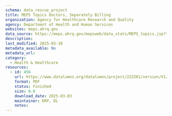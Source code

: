 ```yaml
---
schema: data_rescue_project 
title: MEPS Topics Doctors, Separately Billing
organization: Agency for Healthcare Research and Quality
agency: Department of Health and Human Services
websites: meps.ahrq.gov
data_source: https://meps.ahrq.gov/mepsweb/data_stats/MEPS_topics.jsp?topicid=22Z-1
description: 
last_modified: 2025-03-18
metadata_available: No
metadata_url: 
category:
  - Health & Healthcare 
resources:
  - id: 456
    url: https://www.datalumos.org/datalumos/project/222581/version/V1/view
    format: PDF
    status: Finished
    size: 0.0
    download_date: 2025-03-03
    maintainer: DRP, DL
    notes: 
---
```

